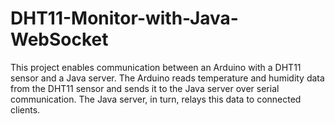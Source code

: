 # DHT11-Monitor-with-Java-WebSocket
This project enables communication between an Arduino with a DHT11 sensor and a Java server. The Arduino reads temperature and humidity data from the DHT11 sensor and sends it to the Java server over serial communication. The Java server, in turn, relays this data to connected clients.

